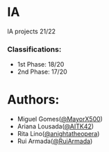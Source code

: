# IA
IA projects 21/22

### Classifications: 
* 1st Phase:  18/20
* 2nd Phase:  17/20 

# Authors:
* Miguel Gomes([@MayorX500](https://github.com/MayorX500))
* Ariana Lousada([@AITK42](https://github.com/AITK42))
* Rita Lino([@anightatheopera](https://github.com/anightatheopera))
* Rui Armada([@RuiArmada](https://github.com/RuiArmada))
